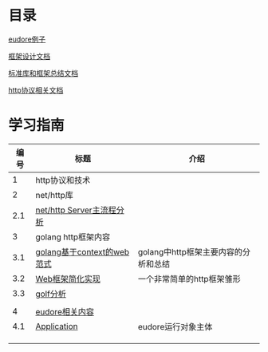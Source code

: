 # 目录

[eudore例子](example)

[框架设计文档](frame)

[标准库和框架总结文档](ideas)

[http协议相关文档](webname)

# 学习指南

|  编号 | 标题  | 介绍  |
| ------------ | ------------ | ------------ |
| 1  | http协议和技术  |  |
| 2  |  net/http库 |   |
| 2.1  |  [net/http Server主流程分析](idesa/readNetHttpServer_zh.md) |   |
| 3  | golang http框架内容  |   |
| 3.1  |  [golang基于context的web范式](idesa/baseContextWeb_zh.md)  |  golang中http框架主要内容的分析和总结 |
| 3.2  |  [Web框架简化实现](idesa/microWeb.go) | 一个非常简单的http框架雏形  |
| 3.3  |  [golf分析](idesa/readDineverGolf_zh.md) |   |
|   |   |   |
| 4  | [eudore相关内容](frame/README.md)  |  |
| 4.1 | [Application](frame/application_zh.md) | eudore运行对象主体  |
|   |   |   |
|   |   |   |
|   |   |   |